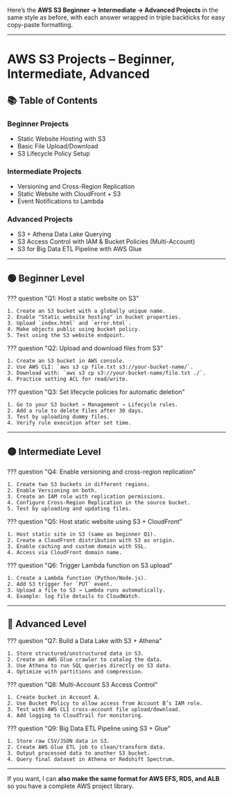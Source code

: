 Here’s the **AWS S3 Beginner → Intermediate → Advanced Projects** in the same style as before, with each answer wrapped in triple backticks for easy copy-paste formatting.

---

# AWS S3 Projects – Beginner, Intermediate, Advanced

## 📚 Table of Contents

### Beginner Projects

* Static Website Hosting with S3
* Basic File Upload/Download
* S3 Lifecycle Policy Setup

### Intermediate Projects

* Versioning and Cross-Region Replication
* Static Website with CloudFront + S3
* Event Notifications to Lambda

### Advanced Projects

* S3 + Athena Data Lake Querying
* S3 Access Control with IAM & Bucket Policies (Multi-Account)
* S3 for Big Data ETL Pipeline with AWS Glue

---

## 🟢 Beginner Level

??? question "Q1: Host a static website on S3"

```
1. Create an S3 bucket with a globally unique name.
2. Enable "Static website hosting" in bucket properties.
3. Upload `index.html` and `error.html`.
4. Make objects public using bucket policy.
5. Test using the S3 website endpoint.
```

??? question "Q2: Upload and download files from S3"

```
1. Create an S3 bucket in AWS console.
2. Use AWS CLI: `aws s3 cp file.txt s3://your-bucket-name/`.
3. Download with: `aws s3 cp s3://your-bucket-name/file.txt ./`.
4. Practice setting ACL for read/write.
```

??? question "Q3: Set lifecycle policies for automatic deletion"

```
1. Go to your S3 bucket → Management → Lifecycle rules.
2. Add a rule to delete files after 30 days.
3. Test by uploading dummy files.
4. Verify rule execution after set time.
```

---

## 🟡 Intermediate Level

??? question "Q4: Enable versioning and cross-region replication"

```
1. Create two S3 buckets in different regions.
2. Enable Versioning on both.
3. Create an IAM role with replication permissions.
4. Configure Cross-Region Replication in the source bucket.
5. Test by uploading and updating files.
```

??? question "Q5: Host static website using S3 + CloudFront"

```
1. Host static site in S3 (same as beginner Q1).
2. Create a CloudFront distribution with S3 as origin.
3. Enable caching and custom domain with SSL.
4. Access via CloudFront domain name.
```

??? question "Q6: Trigger Lambda function on S3 upload"

```
1. Create a Lambda function (Python/Node.js).
2. Add S3 trigger for `PUT` event.
3. Upload a file to S3 → Lambda runs automatically.
4. Example: log file details to CloudWatch.
```

---

## 🔴 Advanced Level

??? question "Q7: Build a Data Lake with S3 + Athena"

```
1. Store structured/unstructured data in S3.
2. Create an AWS Glue crawler to catalog the data.
3. Use Athena to run SQL queries directly on S3 data.
4. Optimize with partitions and compression.
```

??? question "Q8: Multi-Account S3 Access Control"

```
1. Create bucket in Account A.
2. Use Bucket Policy to allow access from Account B’s IAM role.
3. Test with AWS CLI cross-account file upload/download.
4. Add logging to CloudTrail for monitoring.
```

??? question "Q9: Big Data ETL Pipeline using S3 + Glue"

```
1. Store raw CSV/JSON data in S3.
2. Create AWS Glue ETL job to clean/transform data.
3. Output processed data to another S3 bucket.
4. Query final dataset in Athena or Redshift Spectrum.
```

---

If you want, I can **also make the same format for AWS EFS, RDS, and ALB** so you have a complete AWS project library.
